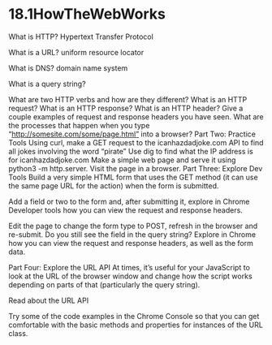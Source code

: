 # 18.1HowTheWebWorks

What is HTTP?
Hypertext Transfer Protocol

What is a URL?
uniform resource locator

What is DNS?
domain name system

What is a query string?


What are two HTTP verbs and how are they different?
What is an HTTP request?
What is an HTTP response?
What is an HTTP header? Give a couple examples of request and response headers you have seen.
What are the processes that happen when you type “http://somesite.com/some/page.html” into a browser?
Part Two: Practice Tools
Using curl, make a GET request to the icanhazdadjoke.com API to find all jokes involving the word “pirate”
Use dig to find what the IP address is for icanhazdadjoke.com
Make a simple web page and serve it using python3 -m http.server. Visit the page in a browser.
Part Three: Explore Dev Tools
Build a very simple HTML form that uses the GET method (it can use the same page URL for the action) when the form is submitted.

Add a field or two to the form and, after submitting it, explore in Chrome Developer tools how you can view the request and response headers.

Edit the page to change the form type to POST, refresh in the browser and re-submit. Do you still see the field in the query string? Explore in Chrome how you can view the request and response headers, as well as the form data.

Part Four: Explore the URL API
At times, it’s useful for your JavaScript to look at the URL of the browser window and change how the script works depending on parts of that (particularly the query string).

Read about the URL API

Try some of the code examples in the Chrome Console so that you can get comfortable with the basic methods and properties for instances of the URL class.
